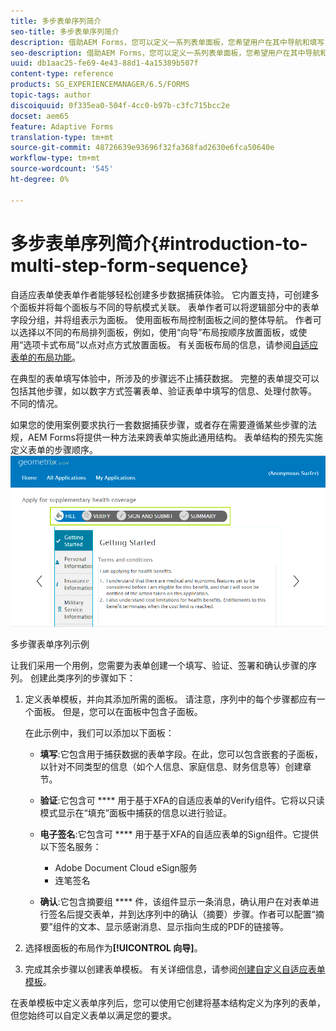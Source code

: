 ```yaml
---
title: 多步表单序列简介
seo-title: 多步表单序列简介
description: 借助AEM Forms，您可以定义一系列表单面板，您希望用户在其中导航和填写自适应表单。
seo-description: 借助AEM Forms，您可以定义一系列表单面板，您希望用户在其中导航和填写自适应表单。
uuid: db1aac25-fe69-4e43-88d1-4a15389b507f
content-type: reference
products: SG_EXPERIENCEMANAGER/6.5/FORMS
topic-tags: author
discoiquuid: 0f335ea0-504f-4cc0-b97b-c3fc715bcc2e
docset: aem65
feature: Adaptive Forms
translation-type: tm+mt
source-git-commit: 48726639e93696f32fa368fad2630e6fca50640e
workflow-type: tm+mt
source-wordcount: '545'
ht-degree: 0%

---
```



# 多步表单序列简介{#introduction-to-multi-step-form-sequence}

自适应表单使表单作者能够轻松创建多步数据捕获体验。 它内置支持，可创建多个面板并将每个面板与不同的导航模式关联。 表单作者可以将逻辑部分中的表单字段分组，并将组表示为面板。 使用面板布局控制面板之间的整体导航。 作者可以选择以不同的布局排列面板，例如，使用“向导”布局按顺序放置面板，或使用“选项卡式布局”以点对点方式放置面板。 有关面板布局的信息，请参阅[自适应表单的布局功能](../../forms/using/layout-capabilities-adaptive-forms.md)。

在典型的表单填写体验中，所涉及的步骤远不止捕获数据。 完整的表单提交可以包括其他步骤，如以数字方式签署表单、验证表单中填写的信息、处理付款等。 不同的情况。

如果您的使用案例要求执行一套数据捕获步骤，或者存在需要遵循某些步骤的法规，AEM Forms将提供一种方法来跨表单实施此通用结构。 表单结构的预先实施定义表单的步骤顺序。 ![多步骤表单序列示例](assets/formpipeline.png)

多步骤表单序列示例

让我们采用一个用例，您需要为表单创建一个填写、验证、签署和确认步骤的序列。 创建此类序列的步骤如下：

1. 定义表单模板，并向其添加所需的面板。 请注意，序列中的每个步骤都应有一个面板。 但是，您可以在面板中包含子面板。

   在此示例中，我们可以添加以下面板：

   * **填写**:它包含用于捕获数据的表单字段。在此，您可以包含嵌套的子面板，以针对不同类型的信息（如个人信息、家庭信息、财务信息等）创建章节。

   * **验证**:它包含可 **** 用于基于XFA的自适应表单的Verify组件。它将以只读模式显示在“填充”面板中捕获的信息以进行验证。

   * **电子签名**:它包含可 **** 用于基于XFA的自适应表单的Sign组件。它提供以下签名服务：

      * Adobe Document Cloud eSign服务
      * 连笔签名
   * **确认**:它包含摘要组 **** 件，该组件显示一条消息，确认用户在对表单进行签名后提交表单，并到达序列中的确认（摘要）步骤。作者可以配置“摘要”组件的文本、显示感谢消息、显示指向生成的PDF的链接等。


1. 选择根面板的布局作为&#x200B;**[!UICONTROL 向导]**。
1. 完成其余步骤以创建表单模板。 有关详细信息，请参阅[创建自定义自适应表单模板](../../forms/using/custom-adaptive-forms-templates.md)。

在表单模板中定义表单序列后，您可以使用它创建将基本结构定义为序列的表单，但您始终可以自定义表单以满足您的要求。

